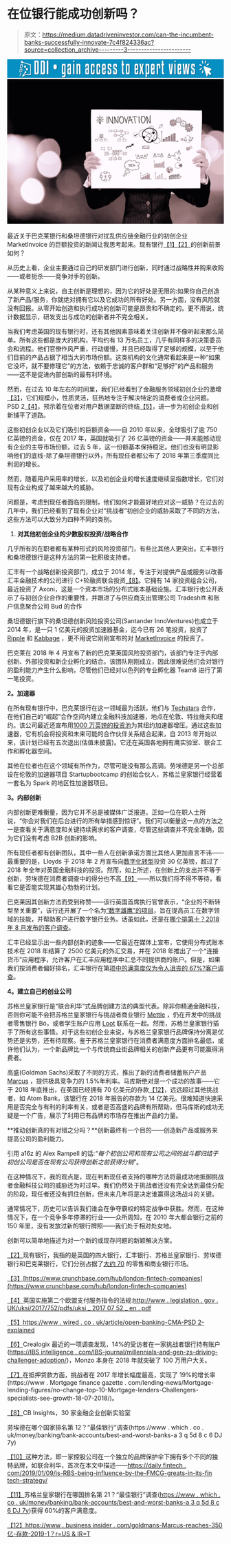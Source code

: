 # 在位银行能成功创新吗？

> 原文：<https://medium.datadriveninvestor.com/can-the-incumbent-banks-successfully-innovate-7c4f824336ac?source=collection_archive---------3----------------------->

[![](img/603795cd1ae2bb67dfa11effb18bbfe3.png)](http://www.track.datadriveninvestor.com/1B9E)![](img/98b5b4b708331b8cf28581083dcca87c.png)

最近关于巴克莱银行和桑坦德银行对扰乱供应链金融行业的初创企业 MarketInvoice 的巨额投资的新闻让我思考起来。现有银行[【1】](#_ftn1)[【2】](#_ftn2)的创新前景如何？

从历史上看，企业主要通过自己的研发部门进行创新，同时通过战略性并购来收购——或者扼杀——竞争对手的创新。

从某种意义上来说，自主创新是理想的，因为它的好处是无限的:如果你自己创造了新产品/服务，你就绝对拥有它以及它成功的所有好处。另一方面，没有风险就没有回报。从零开始创造和执行成功的创新可能是昂贵和不确定的。更不用说，统计数据显示，研发支出与成功的创新者并不完全相关。

当我们考虑英国的现有银行时，还有其他因素意味着关注创新并不像听起来那么简单。所有这些都是庞大的机构，平均约有 13 万名员工，几乎有同样多的决策委员会和流程。他们官僚作风严重，行动缓慢，并且已经取得了足够的规模，以至于他们目前的产品占据了相当大的市场份额。这类机构的文化通常看起来是一种“如果它没坏，就不要修理它”的方法，依赖于忠诚的客户群和“足够好”的产品和服务——这不是促进内部创新的最有利环境。

然而，在过去 10 年左右的时间里，我们已经看到了金融服务领域初创企业的激增[【3】](#_ftn3)，它们规模小，性质灵活，狂热地专注于解决特定的消费者或企业问题。PSD 2[【4】](#_ftn4)，预示着在位者对用户数据垄断的终结[【5】](#_ftn5)，进一步为初创企业和创新铺平了道路。

这些初创企业以及它们吸引的巨额资金——自 2010 年以来，全球吸引了逾 750 亿英镑的资金，仅在 2017 年，英国就吸引了 26 亿英镑的资金——并未能撼动现有企业的主导市场份额，过去 5 年，这一份额基本保持稳定。他们也没有明显影响他们的底线-除了桑坦德银行以外，所有现任者都公布了 2018 年第三季度同比利润的增长。

然而，随着用户采用率的增长，以及初创企业的增长速度继续呈指数增长，它们对现有企业构成了越来越大的威胁。

问题是，考虑到现任者面临的限制，他们如何才能最好地应对这一威胁？在过去的几年中，我们已经看到了现有企业对“挑战者”初创企业的威胁采取了不同的方法，这些方法可以大致分为四种不同的类别。

1.  **对其他初创企业的少数股权投资/战略合作**

几乎所有的在职者都有某种形式的风险投资部门，有些比其他人更突出。汇丰银行和桑坦德银行是这种方法的第一批积极支持者。

汇丰有一个战略创新投资部门，成立于 2014 年，专注于对提供产品或服务以改善汇丰金融技术的公司进行 C+轮融资联合投资[【8】](#_ftn8)。它拥有 14 家投资组合公司，最近投资了 Axoni，这是一个资本市场的分布式账本基础设施。汇丰银行也公开表示了与初创企业合作的重要性，并跟进了与供应商支出管理公司 Tradeshift 和账户信息聚合公司 Bud 的合作

桑坦德银行旗下的桑坦德创新风险投资公司(Santander InnoVentures)也成立于 2014 年，是一只 1 亿美元的投资加速器基金，迄今已有 26 笔投资，投资了 [Ripple](https://ripple.com/) 和 [Kabbage](https://www.kabbage.com/) ，更不用说它刚刚宣布的对 [MarketInvoice](https://www.marketinvoice.com/) 的投资了。

巴克莱在 2018 年 4 月宣布了新的巴克莱英国风险投资部门，该部门专注于内部创新、外部投资和新企业孵化的结合。该团队刚刚成立，因此很难说他们会对银行的盈利能力产生什么影响，尽管他们已经对以色列的专业孵化器 Team8 进行了第一笔投资。

**2。加速器**

在所有现有银行中，巴克莱银行在这一领域最为活跃。他们与 [Techstars](http://barclaysaccelerator.com/) 合作，在他们自己的“崛起”合作空间内建立金融科技加速器，地点在伦敦、特拉维夫和纽约。该公司最近还宣布用[1000 万英镑的投资池](https://www.finextra.com/newsarticle/33251/barclays-supersizes-new-york-accelerator?utm_medium=dailynewsletter&utm_source=2019-1-25&member=107174)为其纽约加速器增压。通过这些加速器，它有机会将投资和未来可能的合作伙伴关系结合起来，自 2013 年开始以来，该计划已经有五次退出(估值未披露)。它还在英国各地拥有鹰实验室、联合工作和孵化器空间。

其他在位者也在这个领域有所作为，尽管可能没有那么高调。劳埃德是另一个总部设在伦敦的加速器项目 Startupbootcamp 的创始合伙人，苏格兰皇家银行经营着一套名为 Spark 的地区性加速器项目。

**3。内部创新**

内部创新更难衡量，因为它并不总是被媒体广泛报道。正如一位在职人士所说，“你会对我们在后台进行的所有举措感到惊讶”。我们可以衡量这一点的方法之一是查看关于满意度和关键持续需求的客户调查，尽管这些调查并不完全准确，因为它们没有考虑 B2B 创新的影响。

所有现任者都有创新团队，其中一些人在创新承诺方面比其他人更加直言不讳——最重要的是，Lloyds 于 2018 年 2 月宣布向[数字化转型](https://diginomica.com/2018/02/22/lloyds-banking-group-lays-3-billion-digital-transformation-roadmap/)投资 30 亿英镑，超过了 2018 年全年对英国金融科技的投资。然而，如上所述，在创新上的支出并不等于创新，劳埃德在消费者调查中的得分也不高[【9】](#_ftn9)——所以我们将不得不等待，看看它是否能实现其雄心勃勃的计划。

巴克莱因其创新方法而受到称赞——该行英国首席执行官曾表示，“企业的不断转型至关重要”，该行还开展了一个名为[“数字雄鹰”的项目](https://www.barclays.co.uk/digital-confidence/eagles/)，旨在提高员工在数字领域的技能，并帮助客户进行数字银行业务。话虽如此，还是在[哪个排第十？2018 年 8 月发布的客户调查](https://www.which.co.uk/money/banking/bank-accounts/best-and-worst-banks-a3q5d8c6dj7y)。

汇丰已经显示出一些内部创新的迹象——它最近在媒体上宣布，它使用分布式账本技术在 2018 年结算了 2500 亿美元的外汇交易，并在 2018 年推出了一个“连接货币”应用程序，允许客户在汇丰应用程序中汇总不同提供商的账户。但是，如果我们按消费者偏好排名，汇丰银行在第[项中的满意度仅为令人沮丧的 67%?客户调查](https://www.which.co.uk/money/banking/bank-accounts/best-and-worst-banks-a3q5d8c6dj7y)。

**4。建立自己的创业公司**

苏格兰皇家银行是“联合利华”式品牌创建方法的典型代表。除非你精通金融科技，否则你可能不会把苏格兰皇家银行与挑战者商业银行 [Mettle](https://www.mettle.co.uk/) ，仍在开发中的挑战者零售银行 Bó，或者学生账户应用 [Loot](https://loot.io/) 联系在一起。然而，苏格兰皇家银行插手了所有这些事情。对于这些初创企业来说，与苏格兰皇家银行品牌保持分离是优势还是劣势，还有待观察。鉴于苏格兰皇家银行在消费者满意度方面排名最低，或许他们认为，一个新品牌比一个与传统商业街品牌相关的创新产品更有可能赢得消费者。

高盛(Goldman Sachs)采取了不同的方式，推出了新的消费者储蓄账户产品 [Marcus](https://www.google.com/url?sa=t&rct=j&q=&esrc=s&source=web&cd=1&cad=rja&uact=8&ved=2ahUKEwiJrNf74YjgAhUdSxUIHTBwCu0QFjAAegQIChAB&url=https%3A%2F%2Fwww.marcus.co.uk%2Fuk%2Fen&usg=AOvVaw31Y78HRGonU6JPUhFicP-a) ，提供极具竞争力的 1.5%年利率。马库斯绝对是一个成功的故事——它于 2018 年底推出，在英国已经拥有 70 亿美元的存款[【12】](#_ftn12)，远远超过其他挑战者，如 Atom Bank，该银行在 2018 年报告的存款为 14 亿美元。很难知道快速采用是否完全与有利的利率有关，或者是否高盛的品牌有所帮助，但马库斯的成功无疑是一个广告，展示了利用已有品牌的市场存在推出产品的力量。

**推动创新真的有对错之分吗？**创新最终有一个目的——创造新产品或服务来提高公司的盈利能力。

引用 a16z 的 Alex Rampell 的话:*“每个初创公司和现有公司之间的战斗都归结于初创公司是否在现有公司获得创新之前获得分销*”。

在这种情况下，我的观点是，现在判断现任者支持的哪种方法将最成功地抵御挑战者金融科技公司的威胁还为时过早。我们仍然处于挑战者还没有完全达到最佳分配的阶段，现任者还没有抓住创新，但未来几年将是决定谁赢得这场战斗的关键。

通常情况下，历史可以告诉我们谁会在争夺霸权的特定战争中获胜。然而，在这种情况下，在一个竞争多年停滞的行业——众所周知，在 2010 年大都会银行之前的 150 年里，没有发放过新的银行牌照——我们处于相对处女地。

创新可以简单地描述为对一个新的或现存问题的新颖解决方案。

[【2】](#_ftnref2)现有银行，我指的是英国的四大银行，汇丰银行、苏格兰皇家银行、劳埃德银行和巴克莱银行，它们分别占据了[大约 70](https://uk.reuters.com/article/uk-britain-banks-competition/britains-smaller-banks-jostle-for-business-banking-grants-idUKKBN1E406R) 的零售和商业银行市场。

[【3】](#_ftnref3)[https://www.crunchbase.com/hub/london-fintech-companies](https://www.crunchbase.com/hub/london-fintech-companies)

[【4】](#_ftnref4)英国实施第二个欧盟支付服务指令的法规:[http://www . legislation . gov . UK/uksi/2017/752/pdfs/uksi _ 2017 07 52 _ en . pdf](http://www.legislation.gov.uk/uksi/2017/752/pdfs/uksi_20170752_en.pdf)

[【5】](#_ftnref5)[https://www . wired . co . uk/article/open-banking-CMA-PSD 2-explained](https://www.wired.co.uk/article/open-banking-cma-psd2-explained)

[【6】](#_ftnref6)Crealogix 最近的一项调查发现，14%的受访者在一家挑战者银行持有账户([https://IBS intelligence . com/IBS-journal/millennials-and-gen-zs-driving-challenger-adoption/](https://ibsintelligence.com/ibs-journal/millennials-and-gen-zs-driving-challenger-adoption/))，Monzo 本身在 2018 年就突破了 100 万用户大关。

[【7】](#_ftnref7)在抵押贷款方面，挑战者在 2017 年增长幅度最高，实现了 19%的增长率(https://www . Mortgage finance gazette . com/lending-news/Mortgage-lending-figures/no-change-top-10-Mortgage-lenders-Challengers-specialists-see-growth-18-07-2018/)。

[【8】](#_ftnref8)CB Insights，30 家金融企业创新实验室

劳埃德在哪个国家排名第 12？“最佳银行”调查(https://www . which . co . uk/money/banking/bank-accounts/best-and-worst-banks-a 3 q 5d 8 c 6 DJ 7y)

[【10】](#_ftnref10)这种方法，即一家控股公司在一个独立的品牌保护伞下拥有多个不同的独特品牌，如联合利华，首次在本文中描述——[https://daily fintech . com/2019/01/09/is-RBS-being-influence-by-the-FMCG-greats-in-its-fin tech-strategy/](https://dailyfintech.com/2019/01/09/is-rbs-being-influenced-by-the-fmcg-greats-in-its-fintech-strategy/)

[【11】](#_ftnref11)苏格兰皇家银行在哪国排名第 21？“最佳银行”调查([https://www . which . co . uk/money/banking/bank-accounts/best-and-worst-banks-a 3 q 5d 8 c 6 DJ 7y](https://www.which.co.uk/money/banking/bank-accounts/best-and-worst-banks-a3q5d8c6dj7y))获得 60%的客户满意度。

[【12】](#_ftnref12)[https://www . business insider . com/goldmans-Marcus-reaches-350 亿-存款-2019-1？r=US & IR=T](https://www.businessinsider.com/goldmans-marcus-reaches-35-billion-deposits-2019-1?r=US&IR=T)
